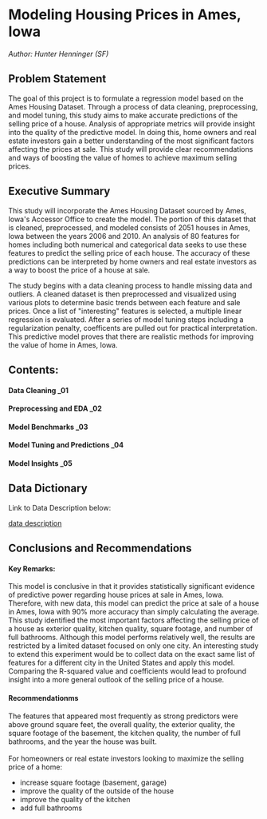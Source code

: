 # Modeling Housing Prices in Ames, Iowa
_Author: Hunter Henninger (SF)_ 

## Problem Statement
The goal of this project is to formulate a regression model based on the Ames Housing Dataset. Through a process of data cleaning, preprocessing, and model tuning, this study aims to make accurate predictions of the selling price of a house. Analysis of appropriate metrics will provide insight into the quality of the predictive model. In doing this, home owners and real estate investors gain a better understanding of the most significant factors affecting the prices at sale. This study will provide clear recommendations and ways of boosting the value of homes to achieve maximum selling prices.

## Executive Summary
This study will incorporate the Ames Housing Dataset sourced by Ames, Iowa's Accessor Office to create the model. The portion of this dataset that is cleaned, preprocessed, and modeled consists of 2051 houses in Ames, Iowa between the years 2006 and 2010. An analysis of 80 features for homes including both numerical and categorical data seeks to use these features to predict the selling price of each house. The accuracy of these predictions can be interpreted by home owners and real estate investors as a way to boost the price of a house at sale. 

The study begins with a data cleaning process to handle missing data and outliers. A cleaned dataset is then preprocessed and visualized using various plots to determine basic trends between each feature and sale prices. Once a list of "interesting" features is selected, a multiple linear regression is evaluated. After a series of model tuning steps including a regularization penalty, coefficents are pulled out for practical interpretation. This predictive model proves that there are realistic methods for improving the value of home in Ames, Iowa.


## Contents:
#### Data Cleaning _01
#### Preprocessing and EDA _02
#### Model Benchmarks _03
#### Model Tuning and Predictions _04
#### Model Insights _05

## Data Dictionary
Link to Data Description below:

[data description](http://jse.amstat.org/v19n3/decock/DataDocumentation.txt)

## Conclusions and Recommendations

#### Key Remarks:
This model is conclusive in that it provides statistically significant evidence of predictive power regarding house prices at sale in Ames, Iowa. Therefore, with new data, this model can predict the price at sale of a house in Ames, Iowa with 90% more accuracy than simply calculating the average. This study identified the most important factors affecting the selling price of a house as exterior quality, kitchen quality, square footage, and number of full bathrooms. Although this model performs relatively well, the results are restricted by a limited dataset focused on only one city. An interesting study to extend this experiment would be to collect data on the exact same list of features for a different city in the United States and apply this model. Comparing the R-squared value and coefficients would lead to profound insight into a more general outlook of the selling price of a house. 

#### Recommendationms
The features that appeared most frequently as strong predictors were above ground square feet, the overall quality, the exterior quality, the square footage of the basement, the kitchen quality, the number of full bathrooms, and the year the house was built. 
<br><br>
For homeowners or real estate investors looking to maximize the selling price of a home: 
- increase square footage (basement, garage)
- improve the quality of the outside of the house
- improve the quality of the kitchen
- add full bathrooms